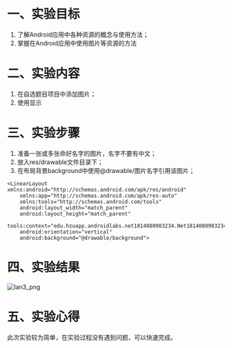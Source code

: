 # 一、实验目标
1. 了解Android应用中各种资源的概念与使用方法；
2. 掌握在Android应用中使用图片等资源的方法
# 二、实验内容
1. 在自选题目项目中添加图片；
2. 使用显示
# 三、实验步骤
1. 准备一张或多张命好名字的图片，名字不要有中文；
2. 放入res/drawable文件目录下；
3. 在布局背景background中使用@drawable/图片名字引用该图片；
```
<LinearLayout xmlns:android="http://schemas.android.com/apk/res/android"
    xmlns:app="http://schemas.android.com/apk/res-auto"
    xmlns:tools="http://schemas.android.com/tools"
    android:layout_width="match_parent"
    android:layout_height="match_parent"
    tools:context="edu.hzuapp.androidlabs.net1814080903234.Net1814080903234Activity"
    android:orientation="vertical"
    android:background="@drawable/background">
```
# 四、实验结果
 ![lan3_png](https://raw.githubusercontent.com/jun-stack/android-labs-2020/master/students/net1814080903234/lab3.png)
# 五、实验心得
 此次实验较为简单，在实验过程没有遇到问题，可以快速完成。
